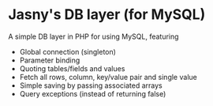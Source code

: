 Jasny's DB layer (for MySQL)
============================

A simple DB layer in PHP for using MySQL, featuring

* Global connection (singleton)
* Parameter binding
* Quoting tables/fields and values
* Fetch all rows, column, key/value pair and single value
* Simple saving by passing associated arrays
* Query exceptions (instead of returning false)